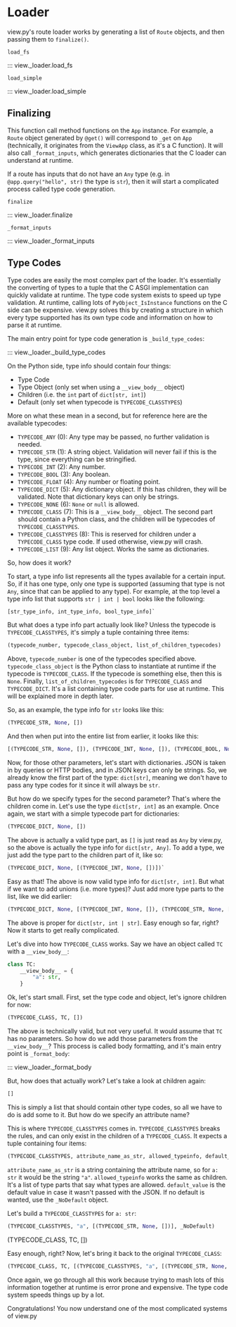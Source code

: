 # Loader

view.py's route loader works by generating a list of `Route` objects, and then passing them to `finalize()`.

`load_fs`

::: view._loader.load_fs

`load_simple`

::: view._loader.load_simple

## Finalizing

This function call method functions on the `App` instance. For example, a `Route` object generated by `@get()` will correspond to `_get` on `App` (technically, it originates from the `ViewApp` class, as it's a C function). It will also call `_format_inputs`, which generates dictionaries that the C loader can understand at runtime.

If a route has inputs that do not have an `Any` type (e.g. in `@app.query("hello", str)` the type is `str`), then it will start a complicated process called type code generation.

`finalize`

::: view._loader.finalize

`_format_inputs`

::: view._loader._format_inputs

## Type Codes

Type codes are easily the most complex part of the loader. It's essentially the converting of types to a tuple that the C ASGI implementation can quickly validate at runtime. The type code system exists to speed up type validation. At runtime, calling lots of `PyObject_IsInstance` functions on the C side can be expensive. view.py solves this by creating a structure in which every type supported has its own type code and information on how to parse it at runtime.

The main entry point for type code generation is `_build_type_codes`:

::: view._loader._build_type_codes

On the Python side, type info should contain four things:
- Type Code
- Type Object (only set when using a `__view_body__` object)
- Children (i.e. the `int` part of `dict[str, int]`)
- Default (only set when typecode is `TYPECODE_CLASSTYPES`)

More on what these mean in a second, but for reference here are the available typecodes:

- `TYPECODE_ANY` (0): Any type may be passed, no further validation is needed.
- `TYPECODE_STR` (1): A string object. Validation will never fail if this is the type, since everything can be stringified.
- `TYPECODE_INT` (2): Any number.
- `TYPECODE_BOOL` (3): Any boolean.
- `TYPECODE_FLOAT` (4): Any number or floating point.
- `TYPECODE_DICT` (5): Any dictionary object. If this has children, they will be validated. Note that dictionary keys can only be strings.
- `TYPECODE_NONE` (6): `None` or `null` is allowed.
- `TYPECODE_CLASS` (7): This is a `__view_body__` object. The second part should contain a Python class, and the children will be typecodes of `TYPECODE_CLASSTYPES`.
- `TYPECODE_CLASSTYPES` (8): This is reserved for children under a `TYPECODE_CLASS` type code. If used otherwise, view.py will crash.
- `TYPECODE_LIST` (9): Any list object. Works the same as dictionaries.

So, how does it work?

To start, a type info list represents all the types available for a certain input. So, if it has one type, only one type is supported (assuming that type is not `Any`, since that can be applied to any type). For example, at the top level a type info list that supports `str | int | bool` looks like the following:

```py
[str_type_info, int_type_info, bool_type_info]`
```

But what does a type info part actually look like? Unless the typecode is `TYPECODE_CLASSTYPES`, it's simply a tuple containing three items:

```py
(typecode_number, typecode_class_object, list_of_children_typecodes)
```

Above, `typecode_number` is one of the typecodes specified above. `typecode_class_object` is the Python class to instantiate at runtime if the typecode is `TYPECODE_CLASS`. If the typecode is something else, then this is `None`. Finally, `list_of_children_typecodes` is for `TYPECODE_CLASS` and `TYPECODE_DICT`. It's a list containing type code parts for use at runtime. This will be explained more in depth later.

So, as an example, the type info for `str` looks like this:

```py
(TYPECODE_STR, None, [])
```

And then when put into the entire list from earlier, it looks like this:

```py
[(TYPECODE_STR, None, []), (TYPECODE_INT, None, []), (TYPECODE_BOOL, None, [])]
```

Now, for those other parameters, let's start with dictionaries. JSON is taken in by queries or HTTP bodies, and in JSON keys can only be strings. So, we already know the first part of the type: `dict[str]`, meaning we don't have to pass any type codes for it since it will always be `str`.

But how do we specify types for the second parameter? That's where the children come in. Let's use the type `dict[str, int]` as an example. Once again, we start with a simple typecode part for dictionaries:

```py
(TYPECODE_DICT, None, [])
```

The above is actually a valid type part, as `[]` is just read as `Any` by view.py, so the above is actually the type info for `dict[str, Any]`. To add a type, we just add the type part to the children part of it, like so:

```py
(TYPECODE_DICT, None, [(TYPECODE_INT, None, [])])`
```

Easy as that! The above is now valid type info for `dict[str, int]`. But what if we want to add unions (i.e. more types)? Just add more type parts to the list, like we did earlier:

```py
(TYPECODE_DICT, None, [(TYPECODE_INT, None, []), (TYPECODE_STR, None, [])])
```

The above is proper for `dict[str, int | str]`. Easy enough so far, right? Now it starts to get really complicated.

Let's dive into how `TYPECODE_CLASS` works. Say we have an object called `TC` with a `__view_body__`:

```py
class TC:
    __view_body__ = {
        "a": str,
    }
```

Ok, let's start small. First, set the type code and object, let's ignore children for now:

```py
(TYPECODE_CLASS, TC, [])
```

The above is technically valid, but not very useful. It would assume that `TC` has no parameters. So how do we add those parameters from the `__view_body__`? This process is called body formatting, and it's main entry point is `_format_body`:

::: view._loader._format_body

But, how does that actually work? Let's take a look at children again:

```py
[]
```

This is simply a list that should contain other type codes, so all we have to do is add some to it. But how do we specify an attribute name?

This is where `TYPECODE_CLASSTYPES` comes in. `TYPECODE_CLASSTYPES` breaks the rules, and can only exist in the children of a `TYPECODE_CLASS`. It expects a tuple containing four items:

```py
(TYPECODE_CLASSTYPES, attribute_name_as_str, allowed_typeinfo, default_value)
```

`attribute_name_as_str` is a string containing the attribute name, so for `a: str` it would be the string `"a"`.
`allowed_typeinfo` works the same as children. It's a list of type parts that say what types are allowed.
`default_value` is the default value in case it wasn't passed with the JSON. If no default is wanted, use the `_NoDefault` object.

Let's build a `TYPECODE_CLASSTYPES` for `a: str`:

```py
(TYPECODE_CLASSTYPES, "a", [(TYPECODE_STR, None, [])], _NoDefault)
```
(TYPECODE_CLASS, TC, [])

Easy enough, right? Now, let's bring it back to the original `TYPECODE_CLASS`:

```py
(TYPECODE_CLASS, TC, [(TYPECODE_CLASSTYPES, "a", [(TYPECODE_STR, None, [])], _NoDefault)])
```

Once again, we go through all this work because trying to mash lots of this information together at runtime is error prone and expensive. The type code system speeds things up by a lot.

Congratulations! You now understand one of the most complicated systems of view.py
